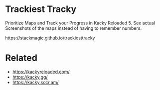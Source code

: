 
# Trackiest Tracky

Prioritize Maps and Track your Progress in Kacky Reloaded 5. See actual Screenshots of the maps instead of having to remember numbers.

https://stackmagic.github.io/trackiesttracky

# Related

* https://kackyreloaded.com/
* https://kacky.gg/
* https://kacky.socr.am/



